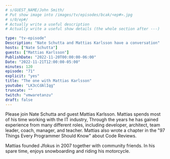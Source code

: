 ```yaml
---
# s/GUEST_NAME/John Smith/
# Put show image into /images/tv/episodes/bcak/<ep#>.jpg
# s/0/ep#/
# Actually write a useful description
# Actually write a useful show details (the whole section after ---)

type: "tv-episode"
Description: "Nate Schutta and Mattias Karlsson have a conversation"
hosts: ["Nate Schutta"]
guests: ["Mattias Karlsson"]
PublishDate: "2022-11-20T00:00:00-06:00"
Date: "2022-11-21T12:00:00-05:00"
minutes: 120
episode: "71"
explicit: "yes"
title: "The one with Mattias Karlsson"
youtube: "LK3cCdAlIqg"
truncate: ""
twitch: "vmwaretanzu"
draft: false
---
```


Please join Nate Schutta and guest Mattias Karlsson. Mattias spends most of his time working with the IT industry, Through the years he has gained experience from many different roles, including developer, architect, team leader, coach, manager, and teacher. Mattias also wrote a chapter in the "97 Things Every Programmer Should Know" about Code Reviews.

Mattias founded Jfokus in 2007 together with community friends. In his spare time, enjoys snowboarding and riding his motorcycle.

